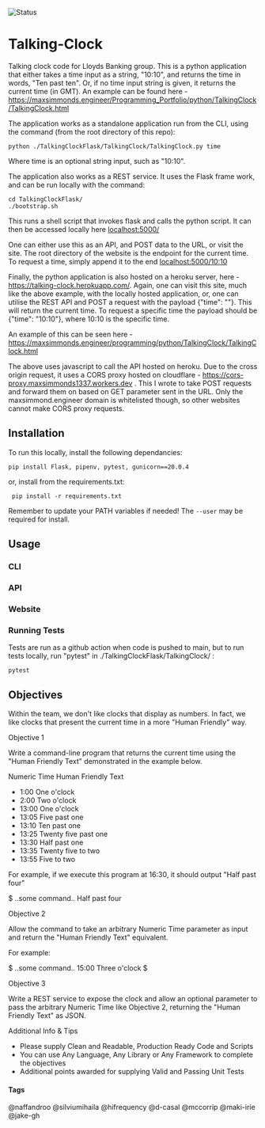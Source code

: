 
![Status](https://github.com/maxsimmonds1337/Talking-Clock/actions/workflows/python-app.yml/badge.svg?event=push)

# Talking-Clock
Talking clock code for Lloyds Banking group. This is a python application that either takes a time input as a string, "10:10", and returns the time in words, "Ten past ten". Or, if no time input string is given, it returns the current time (in GMT). An example can be found here - <a href = "https://maxsimmonds.engineer/programming/python/TalkingClock/TalkingClock.html"> https://maxsimmonds.engineer/Programming_Portfolio/python/TalkingClock/TalkingClock.html </a>

The application works as a standalone application run from the CLI, using the command (from the root directory of this repo):

```
python ./TalkingClockFlask/TalkingClock/TalkingClock.py time
```
Where time is an optional string input, such as "10:10".

The application also works as a REST service. It uses the Flask frame work, and can be run locally with the command:

```
cd TalkingClockFlask/
./bootstrap.sh
```

This runs a shell script that invokes flask and calls the python script. It can then be accessed locally here <a href = "localhost:/5000">localhost:5000/</a>

One can either use this as an API, and POST data to the URL, or visit the site. The root directory of the website is the endpoint for the current time. To request a time, simply append it to the end <a href = "localhost:5000/10:10">localhost:5000/10:10</a>

Finally, the python application is also hosted on a heroku server, here - <a href = "https://talking-clock.herokuapp.com/">https://talking-clock.herokuapp.com/</a>. Again, one can visit this site, much like the above example, with the locally hosted application, or, one can utilise the REST API and POST a request with the payload {"time": ""}. This will return the current time. To request a specific time the payload should be {"time": "10:10"}, where 10:10 is the specific time.

An example of this can be seen here - <a href = "https://maxsimmonds.engineer/programming/python/TalkingClock/TalkingClock.html"> https://maxsimmonds.engineer/programming/python/TalkingClock/TalkingClock.html </a>

The above uses javascript to call the API hosted on heroku. Due to the cross origin request, it uses a CORS proxy hosted on cloudflare - <a href = "https://cors-proxy.maxsimmonds1337.workers.dev"> https://cors-proxy.maxsimmonds1337.workers.dev </a>. This I wrote to take POST requests and forward them on based on GET parameter sent in the URL. Only the maxsimmond.engineer domain is whitelisted though, so other websites cannot make CORS proxy requests.

## Installation

To run this locally, install the following dependancies:

```
pip install Flask, pipenv, pytest, gunicorn==20.0.4
```

or, install from the requirements.txt:

```
 pip install -r requirements.txt
 ```

Remember to update your PATH variables if needed! The ``` --user ``` may be required for install.

## Usage

### CLI

### API

### Website

### Running Tests

Tests are run as a github action when code is pushed to main, but to run tests locally, run "pytest" in ./TalkingClockFlask/TalkingClock/ :
```
pytest
```

## Objectives 

Within the team, we don't like clocks that display as numbers. In fact, we like clocks that present the current time in a more "Human Friendly" way.

Objective 1

Write a command-line program that returns the current time using the "Human Friendly Text" demonstrated in the example below.

 

Numeric Time Human Friendly Text

 

- 1:00 One o'clock
- 2:00 Two o'clock
- 13:00 One o'clock
- 13:05 Five past one
- 13:10 Ten past one
- 13:25 Twenty five past one
- 13:30 Half past one
- 13:35 Twenty five to two
- 13:55 Five to two
 

For example, if we execute this program at 16:30, it should output "Half past four"

 

$ ..some command..
Half past four

Objective 2

Allow the command to take an arbitrary Numeric Time parameter as input and return the "Human Friendly Text" equivalent.

For example:

$ ..some command.. 15:00
Three o'clock
$

Objective 3

Write a REST service to expose the clock and allow an optional parameter to pass the arbitrary Numeric Time like Objective 2, returning the "Human Friendly Text" as JSON.

Additional Info & Tips

- Please supply Clean and Readable, Production Ready Code and Scripts
- You can use Any Language, Any Library or Any Framework to complete the objectives
- Additional points awarded for supplying Valid and Passing Unit Tests

#### Tags
@naffandroo 
@silviumihaila
@hifrequency
@d-casal
@mccorrip
@maki-irie
@jake-gh
